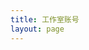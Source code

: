 ```yaml
---
title: 工作室账号
layout: page
---
```

<script setup>
import {
  VPTeamPage,
  VPTeamPageTitle,
  VPTeamMembers
} from 'vitepress/theme'

const members = [
  {
    avatar: 'https://tvax2.sinaimg.cn/crop.0.0.1080.1080.180/0070JLSwly8gdiz9ix6l3j30u00u0q3n.jpg?KID=imgbed,tva&Expires=1658905969&ssig=dVa04J6iqr',
    name: '微博',
    title: ' ',
    org: '蔡徐坤工作室',
    orgLink: 'https://weibo.com/u/6423838632',
  },
]
</script>

<VPTeamPage>
  <VPTeamPageTitle>
    <template #title>
      工作室账号
    </template>
    <template #lead>
      此页列出蔡徐坤个人工作室的官方帐号
    </template>
  </VPTeamPageTitle>
  <VPTeamMembers
    :members="members"
  />
</VPTeamPage>



